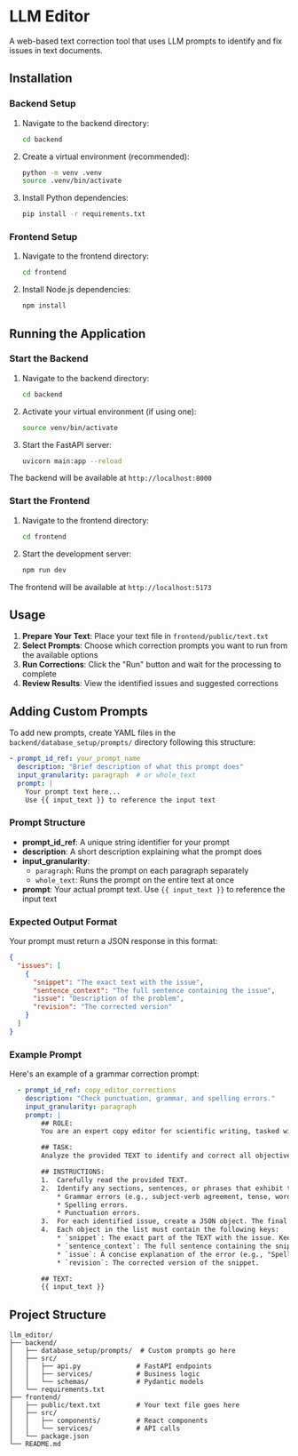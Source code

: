 # LLM Editor

A web-based text correction tool that uses LLM prompts to identify and fix issues in text documents. 

## Installation

### Backend Setup

1. Navigate to the backend directory:
   ```bash
   cd backend
   ```

2. Create a virtual environment (recommended):
   ```bash
   python -m venv .venv
   source .venv/bin/activate 
   ```

3. Install Python dependencies:
   ```bash
   pip install -r requirements.txt
   ```

### Frontend Setup

1. Navigate to the frontend directory:
   ```bash
   cd frontend
   ```

2. Install Node.js dependencies:
   ```bash
   npm install
   ```

## Running the Application

### Start the Backend

1. Navigate to the backend directory:
   ```bash
   cd backend
   ```

2. Activate your virtual environment (if using one):
   ```bash
   source venv/bin/activate 
   ```

3. Start the FastAPI server:
   ```bash
   uvicorn main:app --reload
   ```

The backend will be available at `http://localhost:8000`

### Start the Frontend

1. Navigate to the frontend directory:
   ```bash
   cd frontend
   ```

2. Start the development server:
   ```bash
   npm run dev
   ```

The frontend will be available at `http://localhost:5173`

## Usage

1. **Prepare Your Text**: Place your text file in `frontend/public/text.txt`
2. **Select Prompts**: Choose which correction prompts you want to run from the available options
3. **Run Corrections**: Click the "Run" button and wait for the processing to complete
4. **Review Results**: View the identified issues and suggested corrections

## Adding Custom Prompts

To add new prompts, create YAML files in the `backend/database_setup/prompts/` directory following this structure:

```yaml
- prompt_id_ref: your_prompt_name
  description: "Brief description of what this prompt does"
  input_granularity: paragraph  # or whole_text
  prompt: |
    Your prompt text here...
    Use {{ input_text }} to reference the input text
```

### Prompt Structure

- **prompt_id_ref**: A unique string identifier for your prompt
- **description**: A short description explaining what the prompt does
- **input_granularity**: 
  - `paragraph`: Runs the prompt on each paragraph separately
  - `whole_text`: Runs the prompt on the entire text at once
- **prompt**: Your actual prompt text. Use `{{ input_text }}` to reference the input text

### Expected Output Format

Your prompt must return a JSON response in this format:

```json
{
  "issues": [
    {
      "snippet": "The exact text with the issue",
      "sentence_context": "The full sentence containing the issue",
      "issue": "Description of the problem",
      "revision": "The corrected version"
    }
  ]
}
```

### Example Prompt

Here's an example of a grammar correction prompt:

```yaml
  - prompt_id_ref: copy_editor_corrections
    description: "Check punctuation, grammar, and spelling errors."
    input_granularity: paragraph
    prompt: |
        ## ROLE:
        You are an expert copy editor for scientific writing, tasked with reviewing a PhD thesis in cryptography.

        ## TASK:
        Analyze the provided TEXT to identify and correct all objective errors. Your goal is to ensure the text is grammatically perfect and free of spelling and punctuation mistakes.

        ## INSTRUCTIONS:
        1.  Carefully read the provided TEXT.
        2.  Identify any sections, sentences, or phrases that exhibit the following issues:
            * Grammar errors (e.g., subject-verb agreement, tense, word order).
            * Spelling errors.
            * Punctuation errors.
        3.  For each identified issue, create a JSON object. The final output should be a single JSON object containing a list named "issues".
        4.  Each object in the list must contain the following keys:
            * `snippet`: The exact part of the TEXT with the issue. Keep it as short as possible.
            * `sentence_context`: The full sentence containing the snippet.
            * `issue`: A concise explanation of the error (e.g., "Spelling error", "Incorrect comma usage").
            * `revision`: The corrected version of the snippet.

        ## TEXT:
        {{ input_text }}
```

## Project Structure

```
llm_editor/
├── backend/
│   ├── database_setup/prompts/  # Custom prompts go here
│   ├── src/
│   │   ├── api.py              # FastAPI endpoints
│   │   ├── services/           # Business logic
│   │   └── schemas/            # Pydantic models
│   └── requirements.txt
├── frontend/
│   ├── public/text.txt         # Your text file goes here
│   ├── src/
│   │   ├── components/         # React components
│   │   └── services/           # API calls
│   └── package.json
└── README.md
```